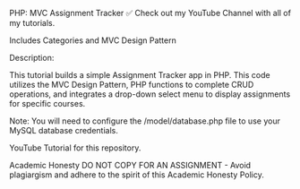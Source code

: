 PHP: MVC Assignment Tracker
✅ Check out my YouTube Channel with all of my tutorials.

Includes Categories and MVC Design Pattern

Description:

This tutorial builds a simple Assignment Tracker app in PHP. This code utilizes the MVC Design Pattern, PHP functions to complete CRUD operations, and integrates a drop-down select menu to display assignments for specific courses.

Note: You will need to configure the /model/database.php file to use your MySQL database credentials.

YouTube Tutorial for this repository.

Academic Honesty
DO NOT COPY FOR AN ASSIGNMENT - Avoid plagiargism and adhere to the spirit of this Academic Honesty Policy.